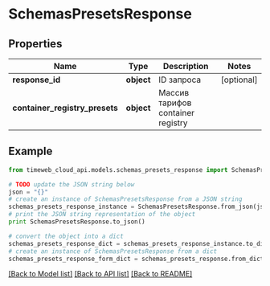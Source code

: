 # SchemasPresetsResponse


## Properties
Name | Type | Description | Notes
------------ | ------------- | ------------- | -------------
**response_id** | **object** | ID запроса | [optional] 
**container_registry_presets** | **object** | Массив тарифов container registry | 

## Example

```python
from timeweb_cloud_api.models.schemas_presets_response import SchemasPresetsResponse

# TODO update the JSON string below
json = "{}"
# create an instance of SchemasPresetsResponse from a JSON string
schemas_presets_response_instance = SchemasPresetsResponse.from_json(json)
# print the JSON string representation of the object
print SchemasPresetsResponse.to_json()

# convert the object into a dict
schemas_presets_response_dict = schemas_presets_response_instance.to_dict()
# create an instance of SchemasPresetsResponse from a dict
schemas_presets_response_form_dict = schemas_presets_response.from_dict(schemas_presets_response_dict)
```
[[Back to Model list]](../README.md#documentation-for-models) [[Back to API list]](../README.md#documentation-for-api-endpoints) [[Back to README]](../README.md)



